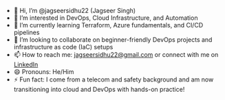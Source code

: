 - 👋 Hi, I’m @jagseersidhu22 (Jagseer Singh)
- 👀 I’m interested in DevOps, Cloud Infrastructure, and Automation
- 🌱 I’m currently learning Terraform, Azure fundamentals, and CI/CD pipelines
- 💞️ I’m looking to collaborate on beginner-friendly DevOps projects and infrastructure as code (IaC) setups
- 📫 How to reach me: jagseersidhu22@gmail.com or connect with me on [LinkedIn](https://www.linkedin.com/in/jagseer-singh-51b73679/)
- 😄 Pronouns: He/Him
- ⚡ Fun fact: I come from a telecom and safety background and am now transitioning into cloud and DevOps with hands-on practice!

